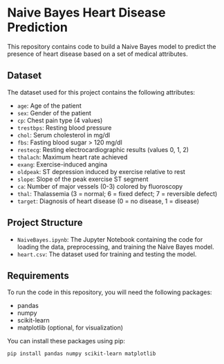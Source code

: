 # Naive Bayes Heart Disease Prediction

This repository contains code to build a Naive Bayes model to predict the presence of heart disease based on a set of medical attributes.

## Dataset

The dataset used for this project contains the following attributes:
- `age`: Age of the patient
- `sex`: Gender of the patient
- `cp`: Chest pain type (4 values)
- `trestbps`: Resting blood pressure
- `chol`: Serum cholesterol in mg/dl
- `fbs`: Fasting blood sugar > 120 mg/dl
- `restecg`: Resting electrocardiographic results (values 0, 1, 2)
- `thalach`: Maximum heart rate achieved
- `exang`: Exercise-induced angina
- `oldpeak`: ST depression induced by exercise relative to rest
- `slope`: Slope of the peak exercise ST segment
- `ca`: Number of major vessels (0-3) colored by fluoroscopy
- `thal`: Thalassemia (3 = normal; 6 = fixed defect; 7 = reversible defect)
- `target`: Diagnosis of heart disease (0 = no disease, 1 = disease)

## Project Structure

- `NaiveBayes.ipynb`: The Jupyter Notebook containing the code for loading the data, preprocessing, and training the Naive Bayes model.
- `heart.csv`: The dataset used for training and testing the model.

## Requirements

To run the code in this repository, you will need the following packages:

- pandas
- numpy
- scikit-learn
- matplotlib (optional, for visualization)

You can install these packages using pip:

```sh
pip install pandas numpy scikit-learn matplotlib
